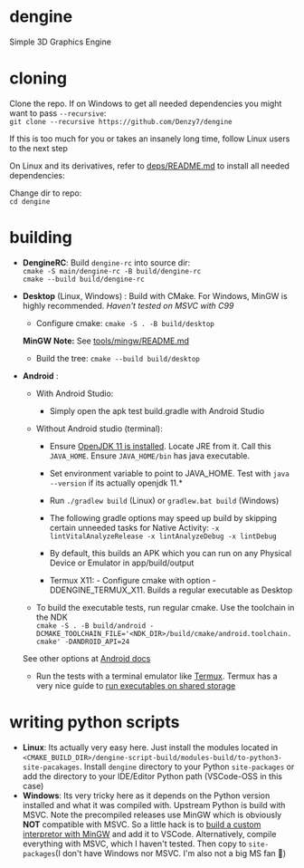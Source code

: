 # dengine
Simple 3D Graphics Engine

# cloning
Clone the repo. If on Windows to get all needed dependencies you might want to pass `--recursive`:  
`git clone --recursive https://github.com/Denzy7/dengine`  

If this is too much for you or takes an insanely long time, follow Linux users to the next step  

On Linux and its derivatives, refer to [deps/README.md](deps/README.md) to install all needed dependencies:

Change dir to repo:  
`cd dengine`

# building
- **DengineRC**: Build `dengine-rc` into source dir:  
	`cmake -S main/dengine-rc -B build/dengine-rc`  
        `cmake --build build/dengine-rc`
		 
- **Desktop** (Linux, Windows) : Build with CMake. For Windows, MinGW is highly recommended. *Haven't tested on MSVC with C99* 

	- Configure cmake:
        `cmake -S . -B build/desktop`

	**MinGW Note:**
	See [tools/mingw/README.md](tools/mingw/README.md)

	- Build the tree:
        `cmake --build build/desktop`

- **Android** :
	- With Android Studio:
		- Simply open the apk test build.gradle with Android Studio
	- Without Android studio (terminal):  
		- Ensure [OpenJDK 11 is installed](https://openjdk.java.net/install/). Locate JRE from it. Call this `JAVA_HOME`. Ensure `JAVA_HOME/bin` has java executable.
		- Set environment variable to point to JAVA_HOME. Test with `java --version` if its actually openjdk 11.*
		- Run `./gradlew build` (Linux) or `gradlew.bat build` (Windows)
		- The following gradle options may speed up build by skipping certain unneeded tasks for Native Activity: `-x lintVitalAnalyzeRelease -x lintAnalyzeDebug -x lintDebug`	
		- By default, this builds an APK which you can run on any Physical Device or Emulator in app/build/output
                
        - Termux X11:
                - Configure cmake with option -DDENGINE_TERMUX_X11. Builds a regular executable as Desktop

	- To build the executable tests, run regular cmake. Use the toolchain in the NDK  
        `cmake -S . -B build/android -DCMAKE_TOOLCHAIN_FILE='<NDK_DIR>/build/cmake/android.toolchain.cmake' -DANDROID_API=24`

	See other options at [Android docs](https://developer.android.com/studio/projects/configure-cmake#call-cmake-cli)

	- Run the tests with a terminal emulator like [Termux](https://f-droid.org/en/packages/com.termux/). Termux has a very nice guide to [run executables on shared storage](https://wiki.termux.com/wiki/Termux-setup-storage)
	

# writing python scripts
- **Linux**: Its actually very easy here. Just install the modules located in `<CMAKE_BUILD_DIR>/dengine-script-build/modules-build/to-python3-site-pacakages`. Install `dengine` directory to your Python `site-packages` or add the directory to your IDE/Editor Python path (VSCode-OSS in this case) 
- **Windows**: Its very tricky here as it depends on the Python version installed and what it was compiled with. Upstream Python is build with MSVC. Note the precompiled releases use MinGW which is obviously **NOT** compatible with MSVC. So a little hack is to [build a custom interpretor with MinGW](main/python-dengine-script/README.md) and add it to VSCode. Alternatively, compile everything with MSVC, which I haven't tested. Then copy to `site-packages`(I don't have Windows nor MSVC. I'm also not a big MS fan 🤷)
